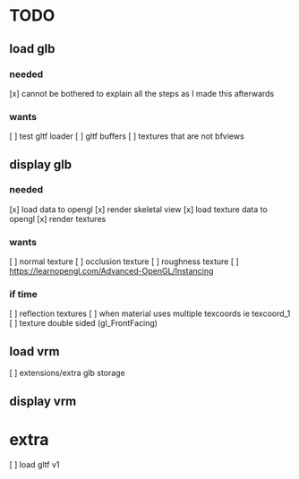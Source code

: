 # TODO


## load glb
### needed
  [x] cannot be bothered to explain all the steps as I made this afterwards
### wants
  [ ] test gltf loader
  [ ] gltf buffers
  [ ] textures that are not bfviews

## display glb
### needed
  [x] load data to opengl
  [x] render skeletal view
  [x] load texture data to opengl
  [x] render textures
### wants
  [ ] normal texture
  [ ] occlusion texture
  [ ] roughness texture
  [ ] https://learnopengl.com/Advanced-OpenGL/Instancing
### if time
  [ ] reflection textures
  [ ] when material uses multiple texcoords ie texcoord_1
  [ ] texture double sided (gl_FrontFacing)

## load vrm
  [ ] extensions/extra glb storage
## display vrm

# extra
  [ ] load gltf v1

